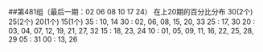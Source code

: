 ##第481组（最后一期：02 06 08 10 17 24）
在上20期的百分比分布 30(2个) 25(2个) 20(1个) 15(1个)
35 : 10, 14
30 : 02, 06, 08, 15, 20, 33
25 : 17, 30
20 : 03, 04, 07, 12, 19, 21, 27, 32
15 : 18, 23, 24
10 : 01, 05, 09, 11, 16, 22, 25, 28, 29
05 : 31
00 : 13, 26
